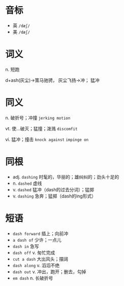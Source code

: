 # 音标

- 英 `/dæʃ/`
- 美 `/dæʃ/`

# 词义

n. 短跑




d+ash(灰尘)→策马驰骋， 灰尘飞扬→冲； 猛冲

# 同义

n. 破折号；冲撞
`jerking motion`

vt. 使…破灭；猛撞；泼溅
`discomfit`

vi. 猛冲；撞击
`knock against` `impinge on`

# 同根

- adj. `dashing` 时髦的，华丽的；雄纠纠的；劲头十足的
- n. `dashed` 虚线
- v. `dashed` 猛冲（dash的过去分词）；猛掷
- v. `dashing` 急奔；猛掷（dash的ing形式）

# 短语

- `dash forward` 插上；向前冲
- `a dash of` 少许；一点儿
- `dash in` 急写
- `dash off` v. 匆忙完成
- `cut a dash` 大出风头；摆阔
- `dash along` v. 滔滔不绝
- `dash out` v. 冲出，跑开；删去，勾掉
- `em dash` n. 长破折号

